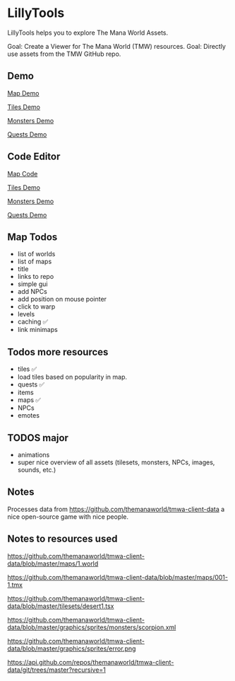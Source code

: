 # LillyTools
LillyTools helps you to explore The Mana World Assets.

Goal: Create a Viewer for The Mana World (TMW) resources.
Goal: Directly use assets from the TMW GitHub repo.

## Demo
[Map Demo](https://64kilobit.github.io/LillyViewer/index.html) 

[Tiles Demo](https://64kilobit.github.io/LillyViewer/tiles.html)

[Monsters Demo](https://64kilobit.github.io/LillyViewer/monsters.html)

[Quests Demo](https://64kilobit.github.io/LillyViewer/quests.html)



## Code Editor
[Map Code](https://stackblitz.com/edit/stackblitz-starters-xpxweg?file=script.js)

[Tiles Demo](https://stackblitz.com/edit/stackblitz-starters-txmjni?file=script.js)

[Monsters Demo](https://stackblitz.com/edit/stackblitz-starters-xpesk1?file=script.js)

[Quests Demo](https://stackblitz.com/edit/stackblitz-starters-qt6euy?file=script.js)



## Map Todos
- list of worlds
- list of maps
- title
- links to repo
- simple gui
- add NPCs
- add position on mouse pointer
- click to warp
- levels
- caching ✅
- link minimaps 

## Todos more resources
- tiles ✅
- load tiles based on popularity in map.
- quests ✅
- items
- maps ✅
- NPCs
- emotes

## TODOS major
- animations
- super nice overview of all assets (tilesets, monsters, NPCs, images, sounds, etc.)

## Notes
Processes data from https://github.com/themanaworld/tmwa-client-data a nice open-source game with nice people.

## Notes to resources used
https://github.com/themanaworld/tmwa-client-data/blob/master/maps/1.world

https://github.com/themanaworld/tmwa-client-data/blob/master/maps/001-1.tmx

https://github.com/themanaworld/tmwa-client-data/blob/master/tilesets/desert1.tsx

https://github.com/themanaworld/tmwa-client-data/blob/master/graphics/sprites/monsters/scorpion.xml

https://github.com/themanaworld/tmwa-client-data/blob/master/graphics/sprites/error.png

https://api.github.com/repos/themanaworld/tmwa-client-data/git/trees/master?recursive=1

